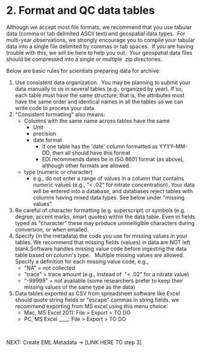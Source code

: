 # 2. Format and QC data tables

Although we accept most file formats, we recommend that you use tabular data (comma or tab delimited ASCII text) and geospatial data types.  For multi-year observations, we strongly encourage you to compile your tabular data into a single file delimited by commas or tab spaces.  If you are having trouble with this, we will be here to help you out.  Your geospatial data files should be compressed into a single or multiple .zip directories.

<!-- 
<ul>
    <li>Data QC and QC - colin’s intro page</li>
    <li>Colin’s draft(?) pages here - see dir called Data OA/QC - colin</li>
</ul>
-->

Below are basic rules for scientists preparing data for archive:
1. Use consistent data organization.  You may be planning to submit your data manually to us in several tables (e.g., organized by year). If so, each table must have the same structure; that is, the attributes must have the same order and identical names in all the tables so we can write code to process your data.
1. "Consistent formatting" also means:
    - Columns with the same name across tables have the same
        - Unit
        - precision
        - date format
            - if one table has the 'date' column formatted as YYYY-MM-DD, then all should have this format
            - EDI recommends dates be in ISO 8601 format (as above), although other formats are allowed.
    - type (numeric or character)
        - e.g., do not enter a range of values in a column that contains numeric values (e.g., "< .02" for nitrate concentration). Your data will be entered into a database, and databases reject tables with columns having mixed data types. See below under "missing values".
1. Be careful of character formatting (e.g. superscript) or symbols (e.g. degree, accent marks, smart quotes) within the data table. Even in fields typed as "character" these may produce unintelligible characters during conversion, or when emailed.
1. Specify (in the metadata) the code you use for missing values in your tables. We recommend that missing fields (values) in data are NOT left blank.Software handles missing value code before ingesting the data table based on column's type.   Multiple missing values are allowed. Specify a definition for each missing value code, e.g.,
    - "NA" = not collected
    - "trace" = trace amount (e.g., instead of  "< .02" for a nitrate value)
    - "-99999" = not available (some researchers prefer to keep their missing values of the same type as the data)
1. Data tables exported as CSV from spreadsheet software like Excel should quote string fields or "escape" commas in string fields. we recommend exporting from MS excel using this menu choice:
    - Mac, MS Excel 2011: File > Export > TO DO
    - PC, MS Excel ____: File > Export > TO DO

 

NEXT: Create EML Metadata -> [LINK HERE TO step 3]

<!-- to be added:
- - EDIs Software registry - how to use and/or contribute - kristin
-->
